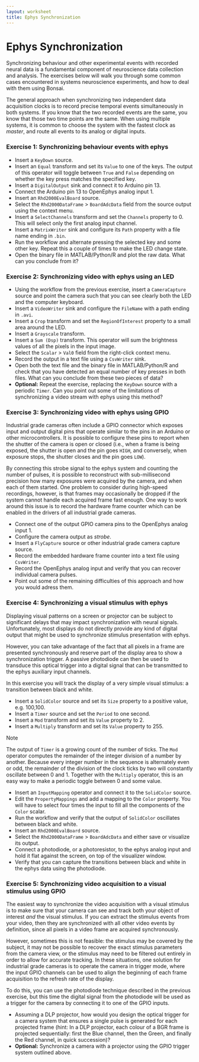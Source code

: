 ```yaml
---
layout: worksheet
title: Ephys Synchronization
---
```


# Ephys Synchronization

Synchronizing behaviour and other experimental events with recorded neural data is a fundamental component of neuroscience data collection and analysis. The exercises below will walk you through some common cases encountered in systems neuroscience experiments, and how to deal with them using Bonsai.

The general approach when synchronizing two independent data acquisition clocks is to record precise temporal events simultaneously in both systems. If you know that the two recorded events are the same, you know that those two time points are the same. When using multiple systems, it is common to choose the system with the fastest clock as _master_, and route all events to its analog or digital inputs.

### **Exercise 1:** Synchronizing behaviour events with ephys

- Insert a `KeyDown` source.
- Insert an `Equal` transform and set its `Value` to one of the keys. The output of this operator will toggle between `True` and `False` depending on whether the key press matches the specified key.
- Insert a `DigitalOutput` sink and connect it to Arduino pin 13.
- Connect the Arduino pin 13 to OpenEphys analog input 1.
- Insert an `Rhd2000EvalBoard` source.
- Select the `Rhd2000DataFrame` > `BoardAdcData` field from the source output using the context menu.
- Insert a `SelectChannels` transform and set the `Channels` property to 0. This will select only the first analog input channel.
- Insert a `MatrixWriter` sink and configure its `Path` property with a file name ending in `.bin`.
- Run the workflow and alternate pressing the selected key and some other key. Repeat this a couple of times to make the LED change state.
- Open the binary file in MATLAB/Python/R and plot the raw data. What can you conclude from it?

### **Exercise 2:** Synchronizing video with ephys using an LED

- Using the workflow from the previous exercise, insert a `CameraCapture` source and point the camera such that you can see clearly both the LED and the computer keyboard.
- Insert a `VideoWriter` sink and configure the `FileName` with a path ending in `.avi`.
- Insert a `Crop` transform and set the `RegionOfInterest` property to a small area around the LED.
- Insert a `Grayscale` transform.
- Insert a `Sum (Dsp)` transform. This operator will sum the brightness values of all the pixels in the input image.
- Select the `Scalar` > `Val0` field from the right-click context menu.
- Record the output in a text file using a `CsvWriter` sink.
- Open both the text file and the binary file in MATLAB/Python/R and check that you have detected an equal number of key presses in both files. What can you conclude from these two pieces of data?
- **Optional:** Repeat the exercise, replacing the `KeyDown` source with a periodic `Timer`. Can you point out some of the limitations of synchronizing a video stream with ephys using this method?

### **Exercise 3:** Synchronizing video with ephys using GPIO

Industrial grade cameras often include a GPIO connector which exposes input and output digital pins that operate similar to the pins in an Arduino or other microcontrollers. It is possible to configure these pins to report when the shutter of the camera is open or closed (i.e., when a frame is being exposed, the shutter is open and the pin goes `HIGH`, and conversely, when exposure stops, the shutter closes and the pin goes `LOW`).

By connecting this strobe signal to the ephys system and counting the number of pulses, it is possible to reconstruct with sub-millisecond precision how many exposures were acquired by the camera, and when each of them started. One problem to consider during high-speed recordings, however, is that frames may occasionally be dropped if the system cannot handle each acquired frame fast enough. One way to work around this issue is to record the hardware frame counter which can be enabled in the drivers of all industrial grade cameras.

- Connect one of the output GPIO camera pins to the OpenEphys analog input 1.
- Configure the camera output as _strobe_.
- Insert a `FlyCapture` source or other industrial grade camera capture source.
- Record the embedded hardware frame counter into a text file using `CsvWriter`.
- Record the OpenEphys analog input and verify that you can recover individual camera pulses.
- Point out some of the remaining difficulties of this approach and how you would adress them.

### **Exercise 4:** Synchronizing a visual stimulus with ephys

Displaying visual patterns on a screen or projector can be subject to significant delays that may impact synchronization with neural signals. Unfortunately, most displays do not directly provide any kind of digital output that might be used to synchronize stimulus presentation with ephys.

However, you can take advantage of the fact that all pixels in a frame are presented synchronously and reserve part of the display area to show a synchronization trigger. A passive photodiode can then be used to transduce this optical trigger into a digital signal that can be transmitted to the ephys auxiliary input channels.

In this exercise you will track the display of a very simple visual stimulus: a transition between black and white.

- Insert a `SolidColor` source and set its `Size` property to a positive value, e.g. 100,100.
- Insert a `Timer` source and set the `Period` to one second.
- Insert a `Mod` transform and set its `Value` property to 2.
- Insert a `Multiply` transform and set its `Value` property to 255.

> [!Note]
> The output of `Timer` is a growing count of the number of ticks. The `Mod` operator computes the remainder of the integer division of a number by another. Because every integer number in the sequence is alternately even or odd, the remainder of the division of the clock ticks by two will constantly oscillate between 0 and 1. Together with the `Multiply` operator, this is an easy way to make a periodic toggle between 0 and some value.

- Insert an `InputMapping` operator and connect it to the `SolidColor` source.
- Edit the `PropertyMappings` and add a mapping to the `Color` property. You will have to select four times the input to fill all the components of the `Color` scalar.
- Run the workflow and verify that the output of `SolidColor` oscillates between black and white.
- Insert an `Rhd2000EvalBoard` source.
- Select the `Rhd2000DataFrame` > `BoardAdcData` and either save or visualize its output.
- Connect a photodiode, or a photoresistor, to the ephys analog input and hold it flat against the screen, on top of the visualizer window.
- Verify that you can capture the transitions between black and white in the ephys data using the photodiode.

### **Exercise 5:** Synchronizing video acquisition to a visual stimulus using GPIO

The easiest way to synchronize the video acquisition with a visual stimulus is to make sure that your camera can see and track both your object of interest _and_ the visual stimulus. If you can extract the stimulus events from your video, then they are synchronized with all other video events by definition, since all pixels in a video frame are acquired synchronously.

However, sometimes this is not feasible: the stimulus may be covered by the subject, it may not be possible to recover the exact stimulus parameters from the camera view, or the stimulus may need to be filtered out entirely in order to allow for accurate tracking. In these situations, one solution for industrial grade cameras is to operate the camera in trigger mode, where the input GPIO channels can be used to align the beginning of each frame acquisition to the refresh rate of the display.

To do this, you can use the photodiode technique described in the previous exercise, but this time the digital signal from the photodiode will be used as a trigger for the camera by connecting it to one of the GPIO inputs.

- Assuming a DLP projector, how would you design the optical trigger for a camera system that ensures a single pulse is generated for each projected frame (hint: In a DLP projector, each colour of a BGR frame is projected sequentially: first the Blue channel, then the Green, and finally the Red channel, in quick succession)?
- **Optional:** Synchronize a camera with a projector using the GPIO trigger system outlined above.
